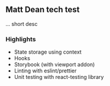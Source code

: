 ## Matt Dean tech test

... short desc

### Highlights

- State storage using context
- Hooks
- Storybook (with viewport addon)
- Linting with eslint/prettier
- Unit testing with react-testing library
